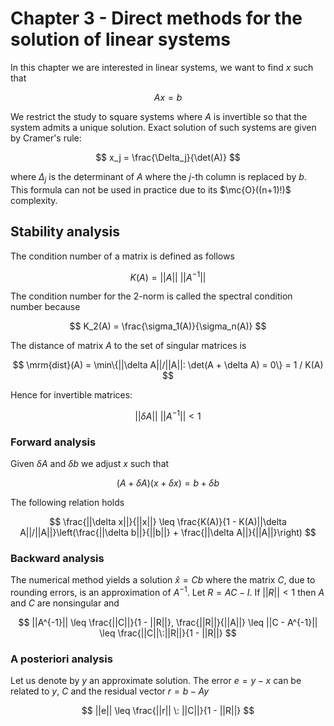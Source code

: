 # Chapter 3 - Direct methods for the solution of linear systems

In this chapter we are interested in linear systems, we want to find $x$ such that

$$
Ax = b
$$

We restrict the study to square systems where $A$ is invertible so that the system admits a unique solution. Exact solution of such systems are given by Cramer's rule:

$$
x_j = \frac{\Delta_j}{\det(A)}
$$

where $\Delta_j$ is the determinant of $A$ where the $j$-th column is replaced by $b$. This formula can not be used in practice due to its $\mc{O}((n+1)!)$ complexity.

## Stability analysis

The condition number of a matrix is defined as follows

$$
K(A) = ||A|| \: ||A^{-1}||
$$

The condition number for the 2-norm is called the spectral condition number because

$$
K_2(A) = \frac{\sigma_1(A)}{\sigma_n(A)}
$$

The distance of matrix $A$ to the set of singular matrices is

$$
\mrm{dist}(A) = \min\{||\delta A||/||A||: \det(A + \delta A) = 0\} = 1 / K(A)
$$

Hence for invertible matrices:

$$
||\delta A|| \: ||A^{-1}|| < 1
$$

### Forward analysis

Given $\delta A$ and $\delta b$ we adjust $x$ such that

$$
(A + \delta A)(x + \delta x) = b + \delta b
$$

The following relation holds

$$
\frac{||\delta x||}{||x||} \leq \frac{K(A)}{1 - K(A)||\delta A||/||A||}\left(\frac{||\delta b||}{||b||} + \frac{||\delta A||}{||A||}\right)
$$

### Backward analysis

The numerical method yields a solution $\hat{x} = Cb$ where the matrix $C$, due to rounding errors, is an approximation of $A^{-1}$. Let $R = AC - I$. If $||R|| < 1$ then $A$ and $C$ are nonsingular and

$$
||A^{-1}|| \leq \frac{||C||}{1 - ||R||}, \frac{||R||}{||A||} \leq ||C - A^{-1}|| \leq \frac{||C||\:||R||}{1 - ||R||}
$$

### A posteriori analysis

Let us denote by $y$ an approximate solution. The error $e = y - x$ can be related to $y$, $C$ and the residual vector $r = b - Ay$

$$
||e|| \leq \frac{||r|| \: ||C||}{1 - ||R||}
$$

